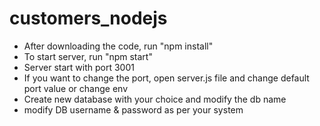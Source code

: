 # customers_nodejs
* After downloading the code, run "npm install"
* To start server, run "npm start"
* Server start with port 3001
* If you want to change the port, open server.js file and change default port value or change env
* Create new database with your choice and modify the db name
* modify DB username & password as per your system
